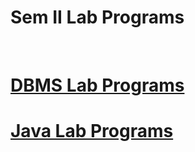 Sem II Lab Programs
====================

<br>

# [DBMS Lab Programs](https://github.com/noobshubham/Sem-II-Lab-Programs/blob/main/DBMS%20Laboratory)


# [Java Lab Programs](https://github.com/noobshubham/Sem-II-Lab-Programs/tree/main/Java%20Programming%20Laboratory)
